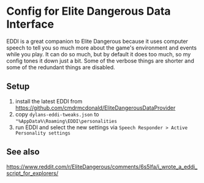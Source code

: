 

Config for Elite Dangerous Data Interface
========================================

EDDI is a great companion to Elite Dangerous because it uses computer speech to tell you so much more about the game's environment and events while you play. It can do so much, but by default it does too much, so my config tones it down just a bit. Some of the verbose things are shorter and some of the redundant things are disabled.

Setup
----

1. install the latest EDDI from https://github.com/cmdrmcdonald/EliteDangerousDataProvider
2. copy `dylans-eddi-tweaks.json` to `"%AppData%\Roaming\EDDI\personalities`
3. run EDDI and select the new settings via `Speech Responder > Active Personality settings`


See also
--------

https://www.reddit.com/r/EliteDangerous/comments/6s5lfa/i_wrote_a_eddi_script_for_explorers/
